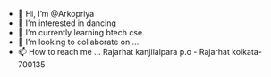 - 👋 Hi, I’m @Arkopriya
- 👀 I’m interested in dancing 
- 🌱 I’m currently learning btech cse.
- 💞️ I’m looking to collaborate on ...
- 📫 How to reach me ...
Rajarhat kanjilalpara  p.o - Rajarhat
kolkata-700135
<!---
Arkopriya/Arkopriya is a ✨ special ✨ repository because its `README.md` (this file) appears on your GitHub profile.
You can click the Preview link to take a look at your changes.
--->
